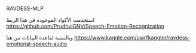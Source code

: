 RAVDESS-MLP


استخدمت الأكواد الموجودة في هذا الربط https://github.com/PrudhviGNV/Speech-Emotion-Recognization

وبالنسبة لقاعدة البيانات من هنا https://www.kaggle.com/uwrfkaggler/ravdess-emotional-speech-audio
